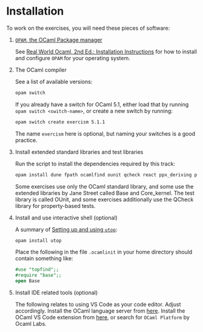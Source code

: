 # Installation

To work on the exercises, you will need these pieces of software:

1. [`OPAM`, the OCaml Package manager](https://opam.ocaml.org/)

   See [Real World Ocaml, 2nd Ed.: Installation Instructions](https://dev.realworldocaml.org/install.html)
   for how to install and configure `OPAM` for your operating system.

2. The OCaml compiler

   See a list of available versions:

   ```bash
   opam switch
   ```

   If you already have a switch for OCaml 5.1, either load that by running `opam switch <switch-name>`, or create a new switch by running:

   ```bash
   opam switch create exercism 5.1.1
   ```

   The name `exercism` here is optional, but naming your switches is a good practice.

3. Install extended standard libraries and test libraries

   Run the script to install the dependencies required by this track:

   ```bash
   opam install dune fpath ocamlfind ounit qcheck react ppx_deriving ppx_let ppx_sexp_conv yojson ocp-indent calendar getopts
   ```

   Some exercises use only the OCaml standard library, and some use the extended libraries by Jane Street called Base and Core_kernel.
   The test library is called OUnit, and some exercises additionally use the QCheck library for property-based tests.

4. Install and use interactive shell (optional)

   A summary of [Setting up and using `utop`](https://dev.realworldocaml.org/install.html):

   ```bash
   opam install utop
   ```

   Place the following in the file `.ocamlinit` in your home directory should contain something like:

   ```ocaml
   #use "topfind";;
   #require "base";;
   open Base
   ```

5. Install IDE related tools (optional)

   The following relates to using VS Code as your code editor. Adjust accordingly.
   Install the OCaml language server from [here](https://github.com/ocaml/ocaml-lsp).
   Install the OCaml VS Code extension from [here](https://marketplace.visualstudio.com/items?itemName=ocamllabs.ocaml-platform), or search for `OCaml Platform` by Ocaml Labs.
